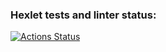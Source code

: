 ### Hexlet tests and linter status:
[![Actions Status](https://github.com/khooj/frontend-project-44/workflows/hexlet-check/badge.svg)](https://github.com/khooj/frontend-project-44/actions)